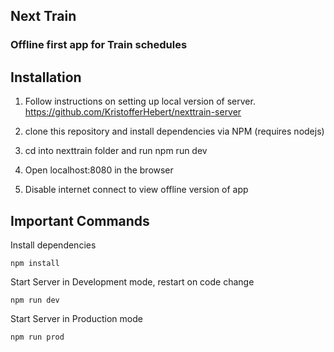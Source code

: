 ## Next Train
### Offline first app for Train schedules

## Installation

1) Follow instructions on setting up local version of server.
https://github.com/KristofferHebert/nexttrain-server

2) clone this repository and install dependencies via NPM (requires nodejs)

3) cd into nexttrain folder and run npm run dev

4) Open localhost:8080 in the browser

5) Disable internet connect to view offline version of app

## Important Commands

Install dependencies
```
npm install
```
Start Server in Development mode, restart on code change
```
npm run dev
```
Start Server in Production mode
```
npm run prod
```
